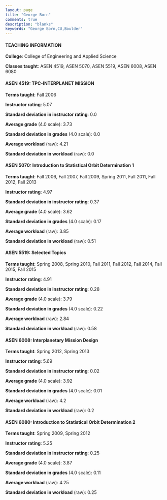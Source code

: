 ```yaml
---
layout: page
title: "George Born" 
comments: true
description: "blanks"
keywords: "George Born,CU,Boulder"
---
```

<head>
<script src="https://ajax.googleapis.com/ajax/libs/jquery/2.1.3/jquery.min.js"></script>
<script src="https://dl.dropboxusercontent.com/s/pc42nxpaw1ea4o9/highcharts.js?dl=0"></script>
<!-- <script src="../assets/js/highcharts.js"></script> -->
<style type="text/css">@font-face {
	font-family: "Bebas Neue";
	src: url(https://www.filehosting.org/file/details/544349/BebasNeue Regular.otf) format("opentype");
	}
	h1.Bebas { 
		font-family: "Bebas Neue", Verdana, Tahoma;
	}
</style>
</head>
	   
#### TEACHING INFORMATION

**College**: College of Engineering and Applied Science

**Classes taught**: ASEN 4519, ASEN 5070, ASEN 5519, ASEN 6008, ASEN 6080

#### ASEN 4519: TPC-INTERPLANET MISSION

**Terms taught**: Fall 2006

**Instructor rating**: 5.07

**Standard deviation in instructor rating**: 0.0

**Average grade** (4.0 scale): 3.73

**Standard deviation in grades** (4.0 scale): 0.0

**Average workload** (raw): 4.21

**Standard deviation in workload** (raw): 0.0

#### ASEN 5070: Introduction to Statistical Orbit Determination 1

**Terms taught**: Fall 2006, Fall 2007, Fall 2009, Spring 2011, Fall 2011, Fall 2012, Fall 2013

**Instructor rating**: 4.97

**Standard deviation in instructor rating**: 0.37

**Average grade** (4.0 scale): 3.62

**Standard deviation in grades** (4.0 scale): 0.17

**Average workload** (raw): 3.85

**Standard deviation in workload** (raw): 0.51

#### ASEN 5519: Selected Topics

**Terms taught**: Spring 2008, Spring 2010, Fall 2011, Fall 2012, Fall 2014, Fall 2015, Fall 2015

**Instructor rating**: 4.91

**Standard deviation in instructor rating**: 0.28

**Average grade** (4.0 scale): 3.79

**Standard deviation in grades** (4.0 scale): 0.22

**Average workload** (raw): 2.84

**Standard deviation in workload** (raw): 0.58

#### ASEN 6008: Interplanetary Mission Design

**Terms taught**: Spring 2012, Spring 2013

**Instructor rating**: 5.69

**Standard deviation in instructor rating**: 0.02

**Average grade** (4.0 scale): 3.92

**Standard deviation in grades** (4.0 scale): 0.01

**Average workload** (raw): 4.2

**Standard deviation in workload** (raw): 0.2

#### ASEN 6080: Introduction to Statistical Orbit Determination 2

**Terms taught**: Spring 2009, Spring 2012

**Instructor rating**: 5.25

**Standard deviation in instructor rating**: 0.25

**Average grade** (4.0 scale): 3.87

**Standard deviation in grades** (4.0 scale): 0.11

**Average workload** (raw): 4.25

**Standard deviation in workload** (raw): 0.25

